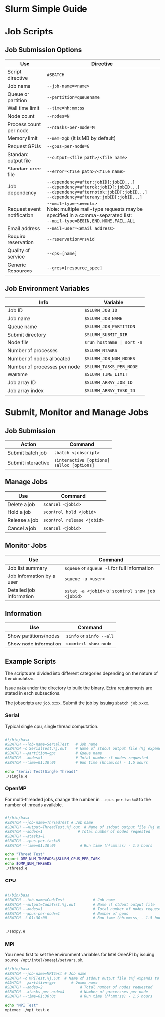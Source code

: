 # Slurm Simple Guide

# Job Scripts

## Job Submission Options
|Use |	Directive |
|----|--------|
|Script directive|	`#SBATCH`|
|Job name|	`--job-name=<name>`|
|Queue or partition|	`--partition=queuename`|
|Wall time limit| `--time=hh:mm:ss`|
|Node count	|`--nodes=N`|
|Process count per node| `--ntasks-per-node=M`|
|Memory limit|	`--mem=Xgb` (it is MB by default)|
|Request GPUs|	`--gpus-per-node=G`|
|Standard output file|	`--output=<file path>/<file name>` |
|Standard error file|	`--error=<file path>/<file name>` |
|Job dependency|`--dependency=after:jobID[:jobID...]`<br>`--dependency=afterok:jobID[:jobID...]`<br>`--dependency=afternotok:jobID[:jobID...]`<br>`--dependency=afterany:jobID[:jobID...]`|
|Request event notification| `--mail-type=<events>` <br>Note: multiple mail-type requests may be specified in a comma-separated list:<br> `--mail-type=BEGIN,END,NONE,FAIL,ALL`|
|Email address|	`--mail-user=<email address>`|
|Require reservation|`--reservation=rsvid`|
|Quality of service	| `--qos=[name]`|
|Generic Resources|`--gres=[resource_spec]`|


## Job Environment Variables
| Info	| Variable |
|-------|-------|
|Job ID	|`$SLURM_JOB_ID`|
|Job name	|	`$SLURM_JOB_NAME`|
|Queue name	|`$SLURM_JOB_PARTITION`|
|Submit directory	|`$SLURM_SUBMIT_DIR`|
|Node file	|`srun hostname \| sort -n`|
|Number of processes| `$SLURM_NTASKS`|
|Number of nodes allocated | `$SLURM_JOB_NUM_NODES`|
|Number of processes per node |	`$SLURM_TASKS_PER_NODE` |
|Walltime | `$SLURM_TIME_LIMIT` |
|Job array ID | `$SLURM_ARRAY_JOB_ID` |
|Job array index |`$SLURM_ARRAY_TASK_ID` |


# Submit, Monitor and Manage Jobs

## Job Submission

| Action| Command|
|-------|---------|
| Submit batch job	|`sbatch <jobscript>`|
|Submit interactive | `sinteractive [options]` <br> `salloc [options]`|

## Manage Jobs
|Use|	Command|
|---|----------|
|Delete a job|	`scancel <jobid>`|
|Hold a job	| `scontrol hold <jobid>`|
|Release a job|	`scontrol release <jobid>`|
|Cancel a job|`scancel <jobid>`|

## Monitor Jobs
|Use	| Command |
|-------|---------|
|Job list summary| `squeue` or `squeue -l` for full information|
|Job information by a user	|	`squeue -u <user>`|
|Detailed job information	|	`sstat -a <jobid>` or `scontrol show job <jobid>`|


## Information
|Use	| Command |
|-------|---------|
|Show partitions/nodes| `sinfo` or `sinfo --all`|
|Show node information| `scontrol show node`|


## Example Scripts

The scripts are divided into different categories depending on the nature of the simulation.

Issue `make` under the directory to build the binary. Extra requirements are stated in each subsections. 

The jobscripts are `job.xxxx`. Submit the job by issuing `sbatch job.xxxx`.

### Serial
Typical single cpu, single thread computation.

```bash

#!/bin/bash
#SBATCH --job-name=SerialTest   # Job name
#SBATCH -o SerialTest.%j.out    # Name of stdout output file (%j expands to jobId)
#SBATCH --partition=gpu         # Queue name
#SBATCH --nodes=1               # Total number of nodes requested
#SBATCH --time=01:30:00         # Run time (hh:mm:ss) - 1.5 hours

echo "Serial Test(Single Thread)"
./single.e

```
### OpenMP
For multi-threaded jobs, change the number in `--cpus-per-task=8` to the number of threads available. 
```bash

#!/bin/bash
#SBATCH --job-name=ThreadTest # Job name
#SBATCH --output=ThreadTest.%j.out  # Name of stdout output file (%j expands to jobId)
#SBATCH --nodes=1                # Total number of nodes requested
#SBATCH --ntasks=1
#SBATCH --cpus-per-task=8
#SBATCH --time=01:30:00           # Run time (hh:mm:ss) - 1.5 hours

echo "Thread Test"
export OMP_NUM_THREADS=$SLURM_CPUS_PER_TASK
echo $OMP_NUM_THREADS
./thread.e

```
### GPU

```bash

#!/bin/bash  
#SBATCH --job-name=CudaTest             # Job name
#SBATCH --output=CudaTest.%j.out        # Name of stdout output file 
#SBATCH --nodes=1                       # Total number of nodes requested
#SBATCH --gpus-per-node=1               # Number of gpus
#SBATCH -t 01:30:00                     # Run time (hh:mm:ss) - 1.5 hours


./saxpy.e
```
### MPI
You need first to set the environment variables for Intel OneAPI by issuing `source /opt/intel/oneapi/setvars.sh`.

```bash
#!/bin/bash
#SBATCH --job-name=MPITest # Job name
#SBATCH -o MPITest.%j.out  # Name of stdout output file (%j expands to jobId)
#SBATCH --partition=gpu       # Queue name
#SBATCH --nodes=2                 # Total number of nodes requested
#SBATCH --ntasks-per-node=4       # Number of procersses per node
#SBATCH --time=01:30:00           # Run time (hh:mm:ss) - 1.5 hours

echo "MPI Test"
mpiexec ./mpi_test.e
```

